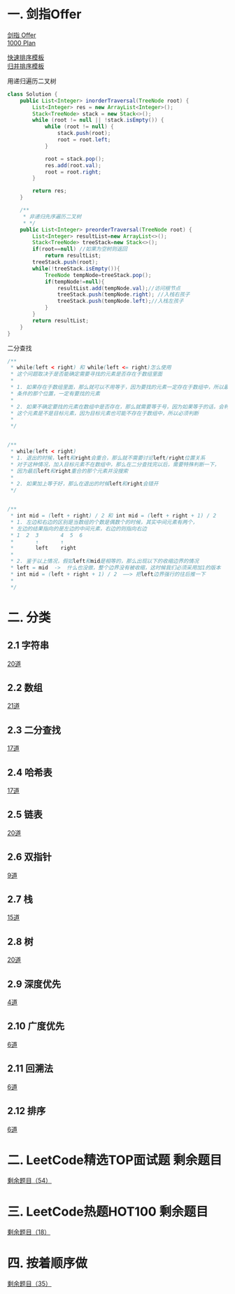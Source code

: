 # 一. 剑指Offer
[剑指 Offer](./offer.md)  
[1000 Plan](./1000Plan.md)

[快速排序模板](./src/sortTemplate/QuickSort.java)  
[归并排序模板](./src/sortTemplate/Mergesort.java)

用递归遍历二叉树
```java
class Solution {
    public List<Integer> inorderTraversal(TreeNode root) {
        List<Integer> res = new ArrayList<Integer>();
        Stack<TreeNode> stack = new Stack<>();
        while (root != null || !stack.isEmpty()) {
            while (root != null) {
                stack.push(root);
                root = root.left;
            }

            root = stack.pop();
            res.add(root.val);
            root = root.right;
        }

        return res;
    }

    /**
     * 非递归先序遍历二叉树
     * */
    public List<Integer> preorderTraversal(TreeNode root) {
        List<Integer> resultList=new ArrayList<>();
        Stack<TreeNode> treeStack=new Stack<>();
        if(root==null) //如果为空树则返回
            return resultList;
        treeStack.push(root);
        while(!treeStack.isEmpty()){
            TreeNode tempNode=treeStack.pop();
            if(tempNode!=null){
                resultList.add(tempNode.val);//访问根节点
                treeStack.push(tempNode.right); //入栈右孩子
                treeStack.push(tempNode.left);//入栈左孩子
            }
        }
        return resultList;
    }
}
```

二分查找
```java
/**
 * while(left < right) 和 while(left <= right)怎么使用
 * 这个问题取决于是否能确定需要寻找的元素是否存在于数组里面
 * 
 * 1. 如果存在于数组里面，那么就可以不用等于，因为要找的元素一定存在于数组中，所以最后不满足
 * 条件的那个位置，一定有要找的元素
 * 
 * 2. 如果不确定要找的元素在数组中是否存在，那么就需要等于号，因为如果等于的话，会判断等于的
 * 这个元素是不是目标元素，因为目标元素也可能不存在于数组中，所以必须判断
 * 
 */


/**
 * while(left < right) 
 * 1. 退出的时候，left和right会重合，那么就不需要讨论left/right位置关系
 * 对于这种情况，加入目标元素不在数组中，那么在二分查找完以后，需要特殊判断一下，
 * 因为最后left和right重合的那个元素并没搜索
 * 
 * 2. 如果加上等于好，那么在退出的时候left和right会错开
 */


/**
 * int mid = (left + right) / 2 和 int mid = (left + right + 1) / 2
 * 1. 左边和右边的区别是当数组的个数是偶数个的时候，其实中间元素有两个，
 * 左边的结果指向的是左边的中间元素，右边的则指向右边
 * 1  2  3       4  5  6  
 *       ↑       ↑
 *       left    right
 *       
 * 2. 鉴于以上情况，假如left和mid是相等的，那么出现以下的收缩边界的情况
 * left = mid  ->  什么也没做，整个边界没有被收缩，这时候我们必须采用加1的版本
 * int mid = (left + right + 1) / 2  ——> 把left边界强行的往后推一下
 * 
 */
```

# 二. 分类
## 2.1 字符串
[20道](./string.md)

## 2.2 数组
[21道](./array.md)

## 2.3 二分查找
[17道](./binarySearch.md)

## 2.4 哈希表
[17道](./hash.md)

## 2.5 链表
[20道](./linkedList.md)

## 2.6 双指针
[9道](./doublePointor.md)

## 2.7 栈
[15道](./stack.md)

## 2.8 树
[20道](./tree.md)

## 2.9 深度优先
[4道](./dfs.md)

## 2.10 广度优先
[6道](./bfs.md)

## 2.11 回溯法
[6道](./backTracking.md)

## 2.12 排序
[6道](./order.md)

# 二. LeetCode精选TOP面试题 剩余题目
[剩余题目（54）](./top200.md)

# 三. LeetCode热题HOT100 剩余题目
[剩余题目（18）](./hot100.md)

# 四. 按着顺序做
[剩余题目（35）](./orderbyasc.md)
